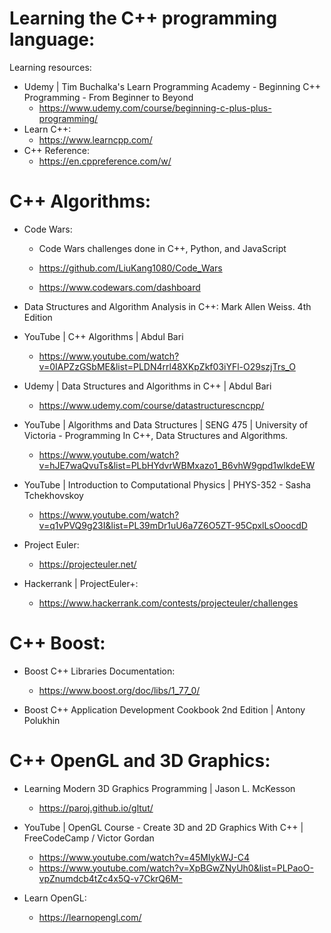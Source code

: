# Learning the C++ programming language:
Learning resources: 
  - Udemy | Tim Buchalka's Learn Programming Academy - Beginning C++ Programming - From Beginner to Beyond
    - https://www.udemy.com/course/beginning-c-plus-plus-programming/
  - Learn C++:
    - https://www.learncpp.com/
  - C++ Reference:
    - https://en.cppreference.com/w/

# C++ Algorithms:
- Code Wars:
  - Code Wars challenges done in C++, Python, and JavaScript
  - https://github.com/LiuKang1080/Code_Wars
  
  - https://www.codewars.com/dashboard

- Data Structures and Algorithm Analysis in C++: Mark Allen Weiss. 4th Edition

- YouTube | C++ Algorithms | Abdul Bari
  - https://www.youtube.com/watch?v=0IAPZzGSbME&list=PLDN4rrl48XKpZkf03iYFl-O29szjTrs_O

- Udemy | Data Structures and Algorithms in C++ | Abdul Bari
  - https://www.udemy.com/course/datastructurescncpp/

- YouTube | Algorithms and Data Structures | SENG 475 | University of Victoria - Programming In C++, Data Structures and Algorithms.
  - https://www.youtube.com/watch?v=hJE7waQvuTs&list=PLbHYdvrWBMxazo1_B6vhW9gpd1wlkdeEW

- YouTube | Introduction to Computational Physics | PHYS-352 - Sasha Tchekhovskoy
  - https://www.youtube.com/watch?v=q1vPVQ9g23I&list=PL39mDr1uU6a7Z6O5ZT-95CpxlLsOoocdD

- Project Euler:
  - https://projecteuler.net/

- Hackerrank | ProjectEuler+:
  - https://www.hackerrank.com/contests/projecteuler/challenges

# C++ Boost:
- Boost C++ Libraries Documentation:
  - https://www.boost.org/doc/libs/1_77_0/

- Boost C++ Application Development Cookbook 2nd Edition | Antony Polukhin

# C++ OpenGL and 3D Graphics:
- Learning Modern 3D Graphics Programming | Jason L. McKesson
  - https://paroj.github.io/gltut/

- YouTube | OpenGL Course - Create 3D and 2D Graphics With C++ | FreeCodeCamp / Victor Gordan
  - https://www.youtube.com/watch?v=45MIykWJ-C4
  - https://www.youtube.com/watch?v=XpBGwZNyUh0&list=PLPaoO-vpZnumdcb4tZc4x5Q-v7CkrQ6M-

- Learn OpenGL:
  - https://learnopengl.com/
